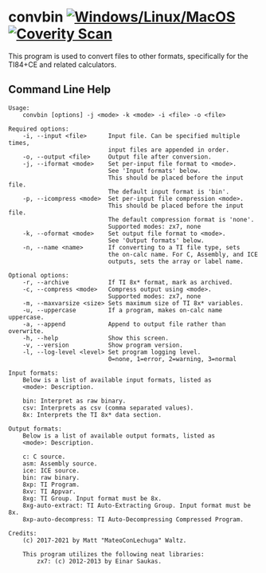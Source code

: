 # convbin [![Windows/Linux/MacOS](https://github.com/mateoconlechuga/convbin/actions/workflows/make.yml/badge.svg)](https://github.com/mateoconlechuga/convbin/actions/workflows/make.yml) [![Coverity Scan](https://scan.coverity.com/projects/23437/badge.svg)](https://scan.coverity.com/projects/mateoconlechuga-convbin)

This program is used to convert files to other formats, specifically for the TI84+CE and related calculators.

## Command Line Help

    Usage:
        convbin [options] -j <mode> -k <mode> -i <file> -o <file>

    Required options:
        -i, --input <file>      Input file. Can be specified multiple times,
                                input files are appended in order.
        -o, --output <file>     Output file after conversion.
        -j, --iformat <mode>    Set per-input file format to <mode>.
                                See 'Input formats' below.
                                This should be placed before the input file.
                                The default input format is 'bin'.
        -p, --icompress <mode>  Set per-input file compression <mode>.
                                This should be placed before the input file.
                                The default compression format is 'none'.
                                Supported modes: zx7, none
        -k, --oformat <mode>    Set output file format to <mode>.
                                See 'Output formats' below.
        -n, --name <name>       If converting to a TI file type, sets
                                the on-calc name. For C, Assembly, and ICE
                                outputs, sets the array or label name.

    Optional options:
        -r, --archive           If TI 8x* format, mark as archived.
        -c, --compress <mode>   Compress output using <mode>.
                                Supported modes: zx7, none
        -m, --maxvarsize <size> Sets maximum size of TI 8x* variables.
        -u, --uppercase         If a program, makes on-calc name uppercase.
        -a, --append            Append to output file rather than overwrite.
        -h, --help              Show this screen.
        -v, --version           Show program version.
        -l, --log-level <level> Set program logging level.
                                0=none, 1=error, 2=warning, 3=normal

    Input formats:
        Below is a list of available input formats, listed as
        <mode>: Description.

        bin: Interpret as raw binary.
        csv: Interprets as csv (comma separated values).
        8x: Interprets the TI 8x* data section.

    Output formats:
        Below is a list of available output formats, listed as
        <mode>: Description.

        c: C source.
        asm: Assembly source.
        ice: ICE source.
        bin: raw binary.
        8xp: TI Program.
        8xv: TI Appvar.
        8xg: TI Group. Input format must be 8x.
        8xg-auto-extract: TI Auto-Extracting Group. Input format must be 8x.
        8xp-auto-decompress: TI Auto-Decompressing Compressed Program.

    Credits:
        (c) 2017-2021 by Matt "MateoConLechuga" Waltz.

        This program utilizes the following neat libraries:
            zx7: (c) 2012-2013 by Einar Saukas.
